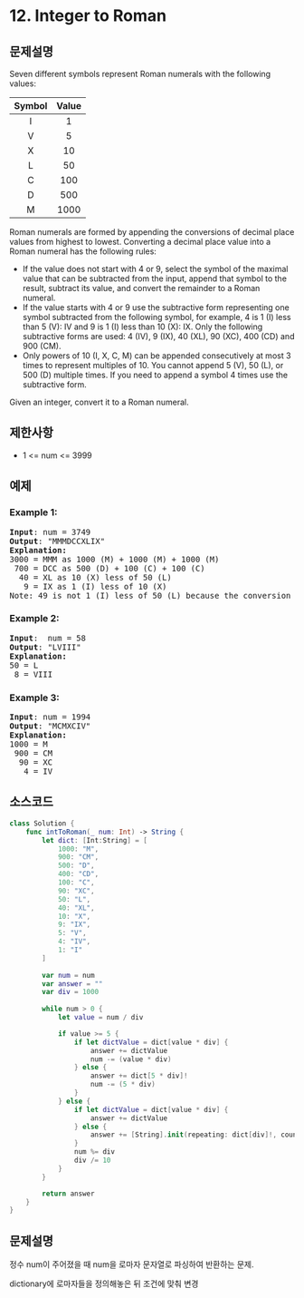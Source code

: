 # 12. Integer to Roman

## 문제설명
Seven different symbols represent Roman numerals with the following values:

|Symbol|Value|
|:----:|:---:|
|  I   |  1  |
|  V   |  5  |
|  X   |  10 |
|  L   |  50 |
|  C   | 100 |
|  D   | 500 |
|  M   | 1000|

Roman numerals are formed by appending the conversions of decimal place values from highest to lowest. Converting a decimal place value into a Roman numeral has the following rules:

- If the value does not start with 4 or 9, select the symbol of the maximal value that can be subtracted from the input, append that symbol to the result, subtract its value, and convert the remainder to a Roman numeral.
- If the value starts with 4 or 9 use the subtractive form representing one symbol subtracted from the following symbol, for example, 4 is 1 (I) less than 5 (V): IV and 9 is 1 (I) less than 10 (X): IX. Only the following subtractive forms are used: 4 (IV), 9 (IX), 40 (XL), 90 (XC), 400 (CD) and 900 (CM).
- Only powers of 10 (I, X, C, M) can be appended consecutively at most 3 times to represent multiples of 10. You cannot append 5 (V), 50 (L), or 500 (D) multiple times. If you need to append a symbol 4 times use the subtractive form.

Given an integer, convert it to a Roman numeral.

## 제한사항
- 1 <= num <= 3999

## 예제
### Example 1:
<pre>
<b>Input</b>: num = 3749
<b>Output</b>: "MMMDCCXLIX"
<b>Explanation:</b>
3000 = MMM as 1000 (M) + 1000 (M) + 1000 (M)
 700 = DCC as 500 (D) + 100 (C) + 100 (C)
  40 = XL as 10 (X) less of 50 (L)
   9 = IX as 1 (I) less of 10 (X)
Note: 49 is not 1 (I) less of 50 (L) because the conversion is based on decimal places
</pre>

### Example 2:
<pre>
<b>Input</b>:  num = 58
<b>Output</b>: "LVIII"
<b>Explanation:</b>
50 = L
 8 = VIII
</pre>

### Example 3:
<pre>
<b>Input</b>: num = 1994
<b>Output</b>: "MCMXCIV"
<b>Explanation:</b>
1000 = M
 900 = CM
  90 = XC
   4 = IV
</pre>

## 소스코드
```Swift
class Solution {
    func intToRoman(_ num: Int) -> String {
        let dict: [Int:String] = [
            1000: "M", 
            900: "CM", 
            500: "D",
            400: "CD",
            100: "C",
            90: "XC", 
            50: "L", 
            40: "XL", 
            10: "X", 
            9: "IX", 
            5: "V", 
            4: "IV", 
            1: "I"
        ]
        
        var num = num
        var answer = ""
        var div = 1000
        
        while num > 0 {
            let value = num / div

            if value >= 5 {
                if let dictValue = dict[value * div] {
                    answer += dictValue
                    num -= (value * div)
                } else {
                    answer += dict[5 * div]!
                    num -= (5 * div)
                }
            } else {
                if let dictValue = dict[value * div] {
                    answer += dictValue
                } else {
                    answer += [String].init(repeating: dict[div]!, count: value).joined()
                }
                num %= div
                div /= 10
            }
        }

        return answer
    }
}
```

## 문제설명
정수 num이 주어졌을 때 num을 로마자 문자열로 파싱하여 반환하는 문제.

dictionary에 로마자들을 정의해놓은 뒤 조건에 맞춰 변경